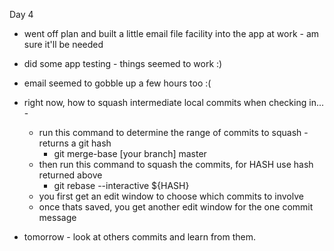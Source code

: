 Day 4 

* went off plan and built a little email file facility into the app at work - am sure it'll be needed
* did some app testing - things seemed to work :)
* email seemed to gobble up a few hours too :(

* right now, how to squash intermediate local commits when checking in... -
  * run this command to determine the range of commits to squash - returns a git hash
     * git merge-base [your branch] master
  * then run this command to squash the commits, for HASH use hash returned above
    * git rebase --interactive ${HASH}
  * you first get an edit window to choose which commits to involve
  * once thats saved, you get another edit window for the one commit message
* tomorrow - look at others commits and learn from them.
